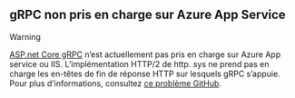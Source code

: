 ## <a name="grpc-not-supported-on-azure-app-service"></a>gRPC non pris en charge sur Azure App Service

> [!WARNING]
> [ASP.net Core gRPC](xref:grpc/index) n’est actuellement pas pris en charge sur Azure App service ou IIS. L’implémentation HTTP/2 de http. sys ne prend pas en charge les en-têtes de fin de réponse HTTP sur lesquels gRPC s’appuie. Pour plus d’informations, consultez [ce problème GitHub](https://github.com/dotnet/AspNetCore/issues/9020).
